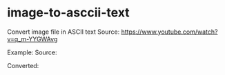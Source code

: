 # image-to-asccii-text
Convert image file in ASCII text
Source: https://www.youtube.com/watch?v=q_m-YYGWAvg

Example:
Source:

Converted:
